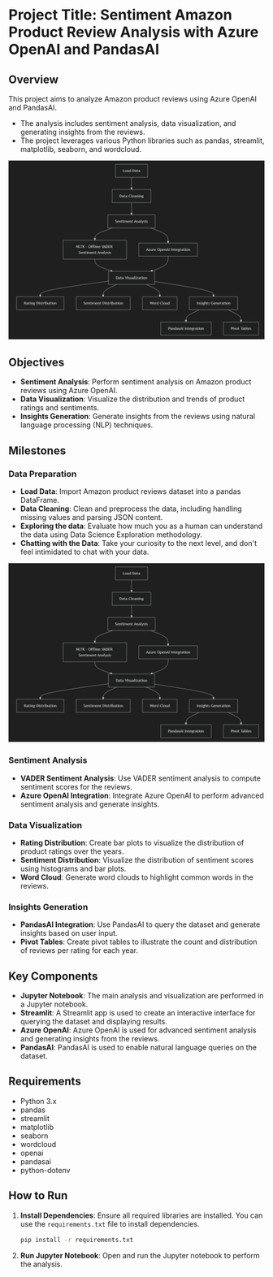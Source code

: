 # Project Title: Sentiment Amazon Product Review Analysis with Azure OpenAI and PandasAI

## Overview

This project aims to analyze Amazon product reviews using Azure OpenAI and PandasAI. 

* The analysis includes sentiment analysis, data visualization, and generating insights from the reviews. 
* The project leverages various Python libraries such as pandas, streamlit, matplotlib, seaborn, and wordcloud.

![alt text](images/project_overview.jpg)

## Objectives
- **Sentiment Analysis**: Perform sentiment analysis on Amazon product reviews using Azure OpenAI.
- **Data Visualization**: Visualize the distribution and trends of product ratings and sentiments.
- **Insights Generation**: Generate insights from the reviews using natural language processing (NLP) techniques.

## Milestones
### Data Preparation
- **Load Data**: Import Amazon product reviews dataset into a pandas DataFrame.
- **Data Cleaning**: Clean and preprocess the data, including handling missing values and parsing JSON content.
- **Exploring the data**: Evaluate how much you as a human can understand the data using Data Science Exploration methodology.
- **Chatting with the Data**: Take your curiosity to the next level, and don't feel intimidated to chat with your data.
  
![alt text](images/project_overview.jpg)


### Sentiment Analysis
- **VADER Sentiment Analysis**: Use VADER sentiment analysis to compute sentiment scores for the reviews.
- **Azure OpenAI Integration**: Integrate Azure OpenAI to perform advanced sentiment analysis and generate insights.

### Data Visualization
- **Rating Distribution**: Create bar plots to visualize the distribution of product ratings over the years.
- **Sentiment Distribution**: Visualize the distribution of sentiment scores using histograms and bar plots.
- **Word Cloud**: Generate word clouds to highlight common words in the reviews.

### Insights Generation
- **PandasAI Integration**: Use PandasAI to query the dataset and generate insights based on user input.
- **Pivot Tables**: Create pivot tables to illustrate the count and distribution of reviews per rating for each year.

## Key Components
- **Jupyter Notebook**: The main analysis and visualization are performed in a Jupyter notebook.
- **Streamlit**: A Streamlit app is used to create an interactive interface for querying the dataset and displaying results.
- **Azure OpenAI**: Azure OpenAI is used for advanced sentiment analysis and generating insights from the reviews.
- **PandasAI**: PandasAI is used to enable natural language queries on the dataset.


## Requirements
- Python 3.x
- pandas
- streamlit
- matplotlib
- seaborn
- wordcloud
- openai
- pandasai
- python-dotenv


## How to Run
1. **Install Dependencies**: Ensure all required libraries are installed. You can use the `requirements.txt` file to install dependencies.
   ```bash
   pip install -r requirements.txt

2. **Run Jupyter Notebook**: Open and run the Jupyter notebook to perform the analysis.
